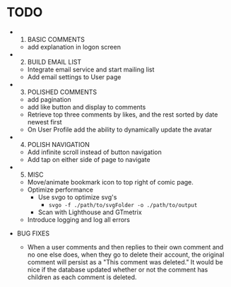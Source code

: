 # TODO

- 1. BASIC COMMENTS

  - add explanation in logon screen

- 2. BUILD EMAIL LIST

  - Integrate email service and start mailing list
  - Add email settings to User page

- 3. POLISHED COMMENTS

  - add pagination
  - add like button and display to comments
  - Retrieve top three comments by likes, and the rest sorted by date newest first
  - On User Profile add the ability to dynamically update the avatar

- 4. POLISH NAVIGATION

  - Add infinite scroll instead of button navigation
  - Add tap on either side of page to navigate

- 5. MISC

  - Move/animate bookmark icon to top right of comic page.
  - Optimize performance
    - Use svgo to optimize svg's
      - `svgo -f ./path/to/svgFolder -o ./path/to/output`
    - Scan with Lighthouse and GTmetrix
  - Introduce logging and log all errors

- BUG FIXES
  - When a user comments and then replies to their own comment and no one else does, when they go to delete their account, the original comment will persist as a "This comment was deleted." It would be nice if the database updated whether or not the comment has children as each comment is deleted.

